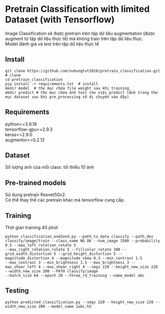 # Pretrain Classification with limited Dataset (with Tensorflow)
   Image Classification sẽ được pretrain trên tập dữ liệu augmentation (được augment từ tập dữ liệu thực tế) mà không train trên tập dữ liệu thực. \
   Model đánh giá và test trên tập dữ liệu thực tế
## Install
   ```
   git clone https://github.com/vuhungtvt2018/pretrain_classification.git  # clone 
   cd pretrain_classification 
   pip install -r requirements.txt  # install 
   mkdir model  # thư mục chứa file weight sau khi training 
   mkdir predict # thư mục chứa ảnh test cho việc predict (Ảnh trong thư mục dataset sau khi pre_processing sẽ di chuyển vào đây)
   ```
## Requirements 
   python<=3.9.18 \
   tensorflow-gpu<=2.9.3 \
   keras<=2.9.0 \
   augmentor<=0.2.12
## Dataset
   Số lượng ảnh của mỗi class: tối thiểu 10 ảnh
## Pre-trained models
   Sử dụng pretrain Resnet50v2. \
   Có thể thay thế các pretrain khác mà tensorflow cung cấp.
## Training
   Thời gian training 40 phút
   ```
   python classification_end2end.py --path_to_data classify --path_des classify/image/train --class_name NG OK --num_image 3500 --probability 0.5 --max_left_rotation_rotate 5 
   --max_right_rotation_rotate 5 --fillcolor_rotate 100 --grid_width_distortion 5 --grid_height_distortion 5 --magnitude_distortion 4 --magnitude_skew 0.3 --min_contrast 1.5 
   --max_contrast 3 --min_brightness 1.5 --max_brightness 3 --max_shear_left 4 --max_shear_right 4 --imgs 220 --height_new_size 220 --width_new_size 200 --PATH classify/image 
   --batch_size 64 --epoch 20 --three_rd_training --name_model abc
   ```
## Testing
   ```
   python predicted_classification.py --imgs 220 --height_new_size 220 --width_new_size 200 --model_name 1abc.h5
   ```
